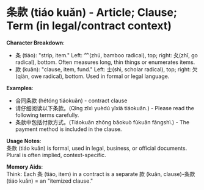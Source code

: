# **条款 (tiáo kuǎn) - Article; Clause; Term (in legal/contract context)**

**Character Breakdown**:  
- 条 (tiáo): "strip, item." Left: ⺮(zhú, bamboo radical), top; right: 夂(zhǐ, go radical), bottom. Often measures long, thin things or enumerates items.  
- 款 (kuǎn): "clause, item, fund." Left: 士(shì, scholar radical), top; right: 欠(qiàn, owe radical), bottom. Used in formal or legal language.

**Examples**:  
- 合同条款 (hétóng tiáokuǎn) - contract clause  
- 请仔细阅读以下条款。(Qǐng zǐxì yuèdú yǐxià tiáokuǎn.) - Please read the following terms carefully.  
- 条款中包括付款方式。(Tiáokuǎn zhōng bāokuò fùkuǎn fāngshì.) - The payment method is included in the clause.

**Usage Notes**:  
条款 (tiáo kuǎn) is formal, used in legal, business, or official documents. Plural is often implied, context-specific.

**Memory Aids**:  
Think: Each 条 (tiáo, item) in a contract is a separate 款 (kuǎn, clause)-条款 (tiáo kuǎn) = an "itemized clause."